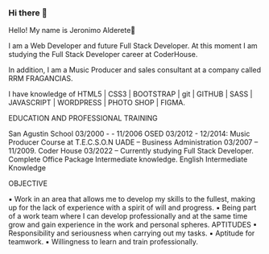 ### Hi there 👋

Hello! My name is Jeronimo Alderete👋

I am a Web Developer and future Full Stack Developer. At this moment I am studying the 
Full Stack Developer career at CoderHouse. 

In addition, I am a Music Producer and sales consultant at a company called RRM FRAGANCIAS.

I have knowledge of HTML5 | CSS3 | BOOTSTRAP | git | GITHUB | SASS | JAVASCRIPT | WORDPRESS | PHOTO SHOP | FIGMA.

EDUCATION AND PROFESSIONAL TRAINING

San Agustin School 03/2000 - - 11/2006
OSED 03/2012 - 12/2014: Music Producer Course at T.E.C.S.O.N
UADE – Business Administration 03/2007 – 11/2009.
Coder House 03/2022 – Currently studying Full Stack Developer.
Complete Office Package Intermediate knowledge.
English Intermediate Knowledge

OBJECTIVE

▪ Work in an area that allows me to develop my skills to the fullest, making up for the lack of experience 
with a spirit of will and progress.
▪ Being part of a work team where I can develop professionally and at the same time grow and 
gain experience in the work and personal spheres.
APTITUDES
▪ Responsibility and seriousness when carrying out my tasks.
▪ Aptitude for teamwork.
▪ Willingness to learn and train professionally.

<!--
**jeroalderete/jeroalderete** is a ✨ _special_ ✨ repository because its `README.md` (this file) appears on your GitHub profile.



